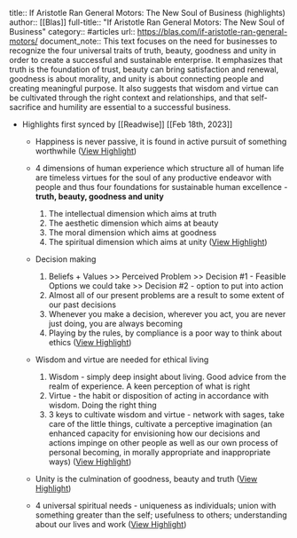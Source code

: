 title:: If Aristotle Ran General Motors: The New Soul of Business (highlights)
author:: [[Blas]]
full-title:: "If Aristotle Ran General Motors: The New Soul of Business"
category:: #articles
url:: https://blas.com/if-aristotle-ran-general-motors/
document_note:: This text focuses on the need for businesses to recognize the four universal traits of truth, beauty, goodness and unity in order to create a successful and sustainable enterprise. It emphasizes that truth is the foundation of trust, beauty can bring satisfaction and renewal, goodness is about morality, and unity is about connecting people and creating meaningful purpose. It also suggests that wisdom and virtue can be cultivated through the right context and relationships, and that self-sacrifice and humility are essential to a successful business.

- Highlights first synced by [[Readwise]] [[Feb 18th, 2023]]
	- Happiness is never passive, it is found in active pursuit of something worthwhile ([View Highlight](https://read.readwise.io/read/01gsj17pvg42sy37te51m34yrd))
	- 4 dimensions of human experience which structure all of human life are timeless virtues for the soul of any productive endeavor with people and thus four foundations for sustainable human excellence - **truth, beauty, goodness and unity**
	  
	  1.  The intellectual dimension which aims at truth
	  2.  The aesthetic dimension which aims at beauty
	  3.  The moral dimension which aims at goodness
	  4.  The spiritual dimension which aims at unity ([View Highlight](https://read.readwise.io/read/01gsj164g6wsxj87b3pnrc7f8a))
	- Decision making
	  
	  1.  Beliefs + Values >> Perceived Problem >> Decision #1 - Feasible Options we could take >> Decision #2 - option to put into action
	  2.  Almost all of our present problems are a result to some extent of our past decisions
	  3.  Whenever you make a decision, wherever you act, you are never just doing, you are always becoming
	  4.  Playing by the rules, by compliance is a poor way to think about ethics ([View Highlight](https://read.readwise.io/read/01gsj16kck5dsp2t9ywbwgqp2h))
	- Wisdom and virtue are needed for ethical living
	  
	  1.  Wisdom - simply deep insight about living. Good advice from the realm of experience. A keen perception of what is right
	  2.  Virtue - the habit or disposition of acting in accordance with wisdom. Doing the right thing
	  3.  3 keys to cultivate wisdom and virtue - network with sages, take care of the little things, cultivate a perceptive imagination (an enhanced capacity for envisioning how our decisions and actions impinge on other people as well as our own process of personal becoming, in morally appropriate and inappropriate ways) ([View Highlight](https://read.readwise.io/read/01gsj16trrdy3kzta7fjgdwa8z))
	- Unity is the culmination of goodness, beauty and truth ([View Highlight](https://read.readwise.io/read/01gsj16ykshtr1axw8sb1zrsb7))
	- 4 universal spiritual needs - uniqueness as individuals; union with something greater than the self; usefulness to others; understanding about our lives and work ([View Highlight](https://read.readwise.io/read/01gsj179x0x3147rxpwchekpkp))